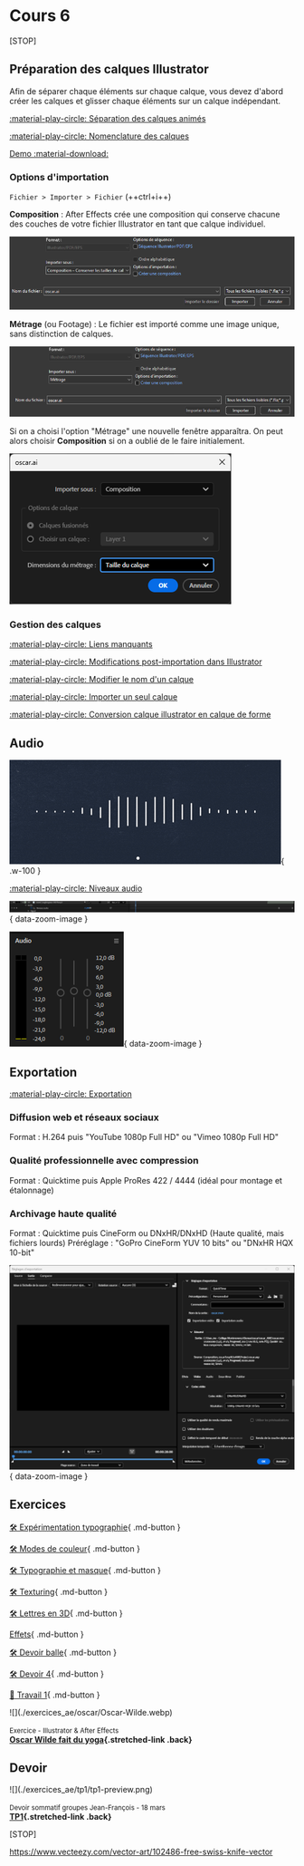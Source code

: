 # Cours 6

[STOP]

## Préparation des calques Illustrator

Afin de séparer chaque éléments sur chaque calque, vous devez d'abord créer les calques et glisser chaque éléments sur un calque indépendant.

[:material-play-circle: Séparation des calques animés](https://cmontmorency365.sharepoint.com/:v:/s/TIM-582214-Animation2d77/ERC8vR9l20BLpguxQ-27JOABlZ5BHqBPrMKReA9RR14vGQ?e=1B2vQt)

[:material-play-circle: Nomenclature des calques](https://cmontmorency365.sharepoint.com/:v:/s/TIM-582214-Animation2d77/Eea10yK5n49Im7lS5wwrmU4B2s_D1WXRAE4q_WH_ECWHww?e=q5R6ay)

[Demo :material-download:](./assets/images/suisse.eps)

### Options d'importation

`Fichier > Importer > Fichier` (++ctrl+i++)

**Composition** : After Effects crée une composition qui conserve chacune des couches de votre fichier Illustrator en tant que calque individuel.

![](./assets/images/ae-load-ai-comp-calque.png)

**Métrage** (ou Footage) : Le fichier est importé comme une image unique, sans distinction de calques.

![](./assets/images/ae-load-ai-metrage.png)

Si on a choisi l'option "Métrage" une nouvelle fenêtre apparaîtra. On peut alors choisir **Composition** si on a oublié de le faire initialement.

![](./assets/images/ae-load-ai-metrage-comp-calque.png)

### Gestion des calques

[:material-play-circle: Liens manquants](https://cmontmorency365.sharepoint.com/:v:/s/TIM-582214-Animation2d77/ES3nv_1D8ZdAsKPArJnWVLkBJ-5M9t8wkd7EeCbRdg5Ngg?e=sfyJuF)

[:material-play-circle: Modifications post-importation dans Illustrator](https://cmontmorency365.sharepoint.com/:v:/s/TIM-582214-Animation2d77/EVIfgqGazEhAqd99_-3SOjcBEfhfyuZHQwNUMgWdS5WGaA?e=YOLCxB)

[:material-play-circle: Modifier le nom d'un calque](https://cmontmorency365.sharepoint.com/:v:/s/TIM-582214-Animation2d77/EQcjlwgo8Z1OijsfHEX-8jsBhjyJH8zxQryYEYHGwlGlbQ?e=bESBVt)

[:material-play-circle: Importer un seul calque](https://cmontmorency365.sharepoint.com/:v:/s/TIM-582214-Animation2d77/Eeix9K7ueJ5ItEfsMcrURvABXeyOgUtv61gWlol4vSlgrQ?e=ekA3yb)

[:material-play-circle: Conversion calque illustrator en calque de forme](https://cmontmorency365.sharepoint.com/:v:/s/TIM-582214-Animation2d77/EUyUFWWUoVdAmD3oXbSUD0sB8rC3YJgeHFVlIU41NPRWvA?e=Mlt4vS)

## Audio

![](./assets/images/audio.gif){ .w-100 }

[:material-play-circle: Niveaux audio](https://cmontmorency365.sharepoint.com/:v:/s/TIM-582214-Animation2d77/EYbpj09zkD1GhDBl7317eG0BPrqEIQO99a4xpBsyZSaCHw?e=c5fFq5)

![](./assets/images/audio-timeline.png){ data-zoom-image }

![](./assets/images/audio-panel.png){ data-zoom-image }

<!-- [:material-play-circle: Son entre les compositions](https://cmontmorency365.sharepoint.com/:v:/s/TIM-582214-Animation2d77/EcEavxk_TbpHhxotp2CIcNsBJkUQZJN3yt5sDIsLc2hqcA?e=DBw3ZB) -->
<!-- [:material-play-circle: Master](https://cmontmorency365.sharepoint.com/:v:/s/TIM-582214-Animation2d77/EdYh6hVPDCxHhf6VA7zWbR8BEyczlnp2lYrVGSK6BAVJHw?e=lrhqIm) -->
<!-- [:material-play-circle: Raccourcis clavier](https://cmontmorency365.sharepoint.com/:v:/s/TIM-582214-Animation2d77/EX-VYq5wHelAhHneg7d7tXwBwgwljY5y4djXpmZSItBsKA?e=lAtSjz) -->

## Exportation

[:material-play-circle: Exportation](https://cmontmorency365.sharepoint.com/:v:/s/TIM-582214-Animation2d77/EeWZd6JaVOhGnr8mxzEdcaEB5Zp3XG9HCr5FkgMZ32SXuA?e=f5Nt2e)

### Diffusion web et réseaux sociaux

Format : H.264 puis "YouTube 1080p Full HD" ou "Vimeo 1080p Full HD"

### Qualité professionnelle avec compression

Format : Quicktime puis Apple ProRes 422 / 4444 (idéal pour montage et étalonnage)

### Archivage haute qualité

Format : Quicktime puis CineForm ou DNxHR/DNxHD (Haute qualité, mais fichiers lourds)
Préréglage : "GoPro CineForm YUV 10 bits" ou "DNxHR HQX 10-bit"

![](./assets/images/export.png){ data-zoom-image }

## Exercices

[🛠️ Expérimentation typographie](exercices_ae/09_experimentation_typo.md){ .md-button }

[🛠️ Modes de couleur](exercices_ae/09_modes_couleur.md){ .md-button }

[🛠️ Typographie et masque](exercices_ae/09_typo_masque.md){ .md-button }

[🛠️ Texturing](exercices_ae/09_texturing.md){ .md-button }

[🛠️ Lettres en 3D](exercices_ae/09_3d_lettre.md){ .md-button }

[Effets](exercices_ae/08_effets.md){ .md-button }

[🛠️ Devoir balle](exercices_ae/devoir_balle.md){ .md-button }

[🛠️ Devoir 4](exercices_ae/devoir_c4.md){ .md-button }

[💼 Travail 1](exercices_ae/travail1.md){ .md-button }

<div class="grid grid-1-2" markdown>
  ![](./exercices_ae/oscar/Oscar-Wilde.webp)

  <small>Exercice - Illustrator & After Effects</small><br>
  **[Oscar Wilde fait du yoga](./exercices_ae/oscar/oscar.md){.stretched-link .back}**
</div>

## Devoir

<div class="grid grid-1-2" markdown>
  ![](./exercices_ae/tp1/tp1-preview.png)

  <small>Devoir sommatif groupes Jean-François - 18 mars</small><br>
  **[TP1](./exercices_ae/tp1/tp1.md){.stretched-link .back}**
</div>

[STOP]

https://www.vecteezy.com/vector-art/102486-free-swiss-knife-vector
